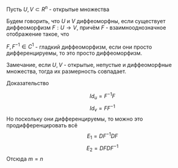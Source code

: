 Пусть $U, V \subset R^{n}$ - открытые множества

Будем говорить, что $U$ и $V$ диффеоморфны, если существует диффеоморфизм $F: U \rightarrow V$, причём $F$ - взаимнооднозначное отображение такое, что

$F, F^{-1} \in C^{1}$ - гладкий диффеоморфизм, если они просто дифференцируемы, то это просто диффеоморфизм.


Замечание, если $U, V$ - открытые, непустые и диффеоморфные множества, тогда их размерность совпадает.

Доказательство


$$
Id_{u} = F^{-1}F
$$
$$
Id_{v} = FF^{-1}
$$
Но поскольку они дифференцируемы, то можно это продифференцировать всё
$$
E_{1} = DF^{-1}DF
$$
$$
E_{2} = DFDF^{-1}
$$
Отсюда $m = n$